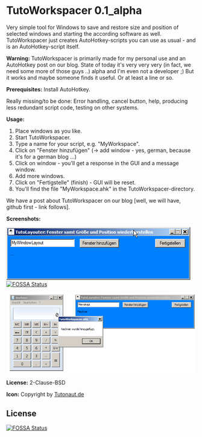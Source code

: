 #  TutoWorkspacer 0.1_alpha

Very simple tool for Windows to save and restore size and position of selected windows and starting the according software as well. TutoWorkspacer just creates AutoHotkey-scripts you can use as usual - and is an AutoHotkey-script itself. 

**Warning:** TutoWorkspacer is primarily made for my personal use and an AutoHotkey post on our blog. State of today it's very very very (in fact, we need some more of those guys ..) alpha and I'm even not a developer ;) But it works and maybe someone finds it useful. Or at least a line or so.

**Prerequisites:** Install AutoHotkey.

Really missing/to be done: Error handling, cancel button, help, producing less redundant script code, testing on other systems.

**Usage:**
1. Place windows as you like.
2. Start TutoWorkspacer.
3. Type a name for your script, e.g. "MyWorkspace".
4. Click on "Fenster hinzufügen" (-> add window - yes, german, because it's for a german blog ...)
5. Click on window - you'll get a response in the GUI and a message window.
6. Add more windows.
7. Click on "Fertigstelle" (finish) - GUI will be reset.
8. You'll find the file "MyWorkspace.ahk" in the TutoWorkspacer-directory.

We have a post about TutoWorkspacer on our blog [well, we will have, github first - link follows].

**Screenshots:**

![Screenshot](TutoWorkspacer_screenshot.png)
[![FOSSA Status](https://app.fossa.io/api/projects/git%2Bgithub.com%2Fbili123%2FTutoWorkspacer.svg?type=shield)](https://app.fossa.io/projects/git%2Bgithub.com%2Fbili123%2FTutoWorkspacer?ref=badge_shield)

![calc-screenshot](screenshot_calc.png)

**License:** 2-Clause-BSD

**Icon:** Copyright by [Tutonaut.de](https://www.tutonaut.de) 


## License
[![FOSSA Status](https://app.fossa.io/api/projects/git%2Bgithub.com%2Fbili123%2FTutoWorkspacer.svg?type=large)](https://app.fossa.io/projects/git%2Bgithub.com%2Fbili123%2FTutoWorkspacer?ref=badge_large)